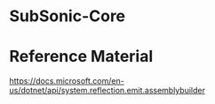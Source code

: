 # SubSonic-Core

# Reference Material
https://docs.microsoft.com/en-us/dotnet/api/system.reflection.emit.assemblybuilder